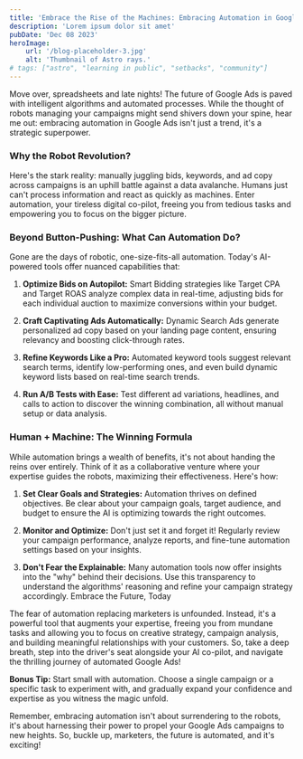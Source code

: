 ```yaml
---
title: 'Embrace the Rise of the Machines: Embracing Automation in Google Ads'
description: 'Lorem ipsum dolor sit amet'
pubDate: 'Dec 08 2023'
heroImage: 
    url: '/blog-placeholder-3.jpg'
    alt: 'Thumbnail of Astro rays.'
# tags: ["astro", "learning in public", "setbacks", "community"]
---
```


Move over, spreadsheets and late nights! The future of Google Ads is paved with intelligent algorithms and automated processes. While the thought of robots managing your campaigns might send shivers down your spine, hear me out: embracing automation in Google Ads isn't just a trend, it's a strategic superpower.

### Why the Robot Revolution?

Here's the stark reality: manually juggling bids, keywords, and ad copy across campaigns is an uphill battle against a data avalanche. Humans just can't process information and react as quickly as machines. Enter automation, your tireless digital co-pilot, freeing you from tedious tasks and empowering you to focus on the bigger picture.

### Beyond Button-Pushing: What Can Automation Do?

Gone are the days of robotic, one-size-fits-all automation. Today's AI-powered tools offer nuanced capabilities that:

1. **Optimize Bids on Autopilot:** Smart Bidding strategies like Target CPA and Target ROAS analyze complex data in real-time, adjusting bids for each individual auction to maximize conversions within your budget.

2. **Craft Captivating Ads Automatically:** Dynamic Search Ads generate personalized ad copy based on your landing page content, ensuring relevancy and boosting click-through rates.

3. **Refine Keywords Like a Pro:** Automated keyword tools suggest relevant search terms, identify low-performing ones, and even build dynamic keyword lists based on real-time search trends.

4. **Run A/B Tests with Ease:** Test different ad variations, headlines, and calls to action to discover the winning combination, all without manual setup or data analysis.

### Human + Machine: The Winning Formula

While automation brings a wealth of benefits, it's not about handing the reins over entirely. Think of it as a collaborative venture where your expertise guides the robots, maximizing their effectiveness. Here's how:

1. **Set Clear Goals and Strategies:** Automation thrives on defined objectives. Be clear about your campaign goals, target audience, and budget to ensure the AI is optimizing towards the right outcomes.

2. **Monitor and Optimize:** Don't just set it and forget it! Regularly review your campaign performance, analyze reports, and fine-tune automation settings based on your insights.

3. **Don't Fear the Explainable:** Many automation tools now offer insights into the "why" behind their decisions. Use this transparency to understand the algorithms' reasoning and refine your campaign strategy accordingly.
Embrace the Future, Today

The fear of automation replacing marketers is unfounded. Instead, it's a powerful tool that augments your expertise, freeing you from mundane tasks and allowing you to focus on creative strategy, campaign analysis, and building meaningful relationships with your customers. So, take a deep breath, step into the driver's seat alongside your AI co-pilot, and navigate the thrilling journey of automated Google Ads!

**Bonus Tip:** Start small with automation. Choose a single campaign or a specific task to experiment with, and gradually expand your confidence and expertise as you witness the magic unfold.

Remember, embracing automation isn't about surrendering to the robots, it's about harnessing their power to propel your Google Ads campaigns to new heights. So, buckle up, marketers, the future is automated, and it's exciting!